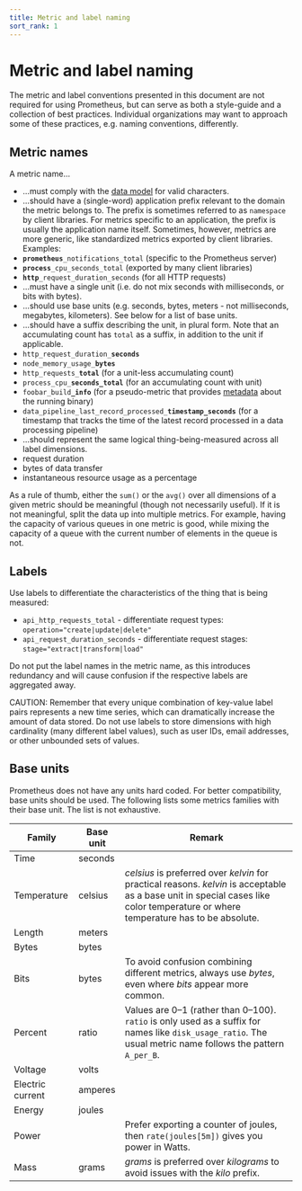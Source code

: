 ```yaml
---
title: Metric and label naming
sort_rank: 1
---
```


# Metric and label naming

The metric and label conventions presented in this document are not required
for using Prometheus, but can serve as both a style-guide and a collection of
best practices. Individual organizations may want to approach some of these
practices, e.g. naming conventions, differently.

## Metric names

A metric name...

* ...must comply with the [data model](/docs/concepts/data_model/#metric-names-and-labels) for valid characters.
* ...should have a (single-word) application prefix relevant to the domain the
  metric belongs to. The prefix is sometimes referred to as `namespace` by
  client libraries. For metrics specific to an application, the prefix is
  usually the application name itself. Sometimes, however, metrics are more
  generic, like standardized metrics exported by client libraries. Examples:
 * <code><b>prometheus</b>\_notifications\_total</code>
   (specific to the Prometheus server)
 * <code><b>process</b>\_cpu\_seconds\_total</code>
   (exported by many client libraries)
 * <code><b>http</b>\_request\_duration\_seconds</code>
   (for all HTTP requests)
* ...must have a single unit (i.e. do not mix seconds with milliseconds, or bits with bytes).
* ...should use base units (e.g. seconds, bytes, meters - not milliseconds, megabytes, kilometers). See below for a list of base units.
* ...should have a suffix describing the unit, in plural form. Note that an accumulating count has `total` as a suffix, in addition to the unit if applicable.
 * <code>http\_request\_duration\_<b>seconds</b></code>
 * <code>node\_memory\_usage\_<b>bytes</b></code>
 * <code>http\_requests\_<b>total</b></code>
   (for a unit-less accumulating count)
 * <code>process\_cpu\_<b>seconds\_total</b></code>
   (for an accumulating count with unit)
 * <code>foobar_build<b>\_info</b></code>
   (for a pseudo-metric that provides [metadata](https://www.robustperception.io/exposing-the-software-version-to-prometheus) about the running binary)
 * <code>data\_pipeline\_last\_record\_processed\_<b>timestamp_seconds</b></code>
  (for a timestamp that tracks the time of the latest record processed in a data processing pipeline)
* ...should represent the same logical thing-being-measured across all label
  dimensions.
 * request duration
 * bytes of data transfer
 * instantaneous resource usage as a percentage

As a rule of thumb, either the `sum()` or the `avg()` over all dimensions of a
given metric should be meaningful (though not necessarily useful). If it is not
meaningful, split the data up into multiple metrics. For example, having the
capacity of various queues in one metric is good, while mixing the capacity of a
queue with the current number of elements in the queue is not.

## Labels

Use labels to differentiate the characteristics of the thing that is being measured:

 * `api_http_requests_total` - differentiate request types: `operation="create|update|delete"`
 * `api_request_duration_seconds` - differentiate request stages: `stage="extract|transform|load"`

Do not put the label names in the metric name, as this introduces redundancy
and will cause confusion if the respective labels are aggregated away.

CAUTION: Remember that every unique combination of key-value label
pairs represents a new time series, which can dramatically increase the amount
of data stored. Do not use labels to store dimensions with high cardinality
(many different label values), such as user IDs, email addresses, or other
unbounded sets of values.


## Base units

Prometheus does not have any units hard coded. For better compatibility, base
units should be used. The following lists some metrics families with their base unit.
The list is not exhaustive.

| Family | Base unit | Remark |
| -------| --------- | ------ |
| Time   | seconds   |        |
| Temperature | celsius | _celsius_ is preferred over _kelvin_ for practical reasons. _kelvin_ is acceptable as a base unit in special cases like color temperature or where temperature has to be absolute. |
| Length | meters | |
| Bytes  | bytes | |
| Bits   | bytes | To avoid confusion combining different metrics, always use _bytes_, even where _bits_ appear more common. |
| Percent | ratio | Values are 0–1 (rather than 0–100). `ratio` is only used as a suffix for names like `disk_usage_ratio`. The usual metric name follows the pattern `A_per_B`. |
| Voltage | volts | |
| Electric current | amperes | |
| Energy | joules | |
| Power  | | Prefer exporting a counter of joules, then `rate(joules[5m])` gives you power in Watts. |
| Mass   | grams | _grams_ is preferred over _kilograms_ to avoid issues with the _kilo_ prefix. |
